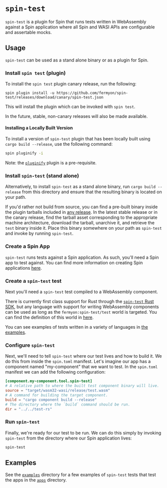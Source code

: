 # `spin-test`

`spin-test` is a plugin for Spin that runs tests written in WebAssembly against a Spin application where all Spin and WASI APIs are configurable and assertable mocks.

## Usage

`spin-test` can be used as a stand alone binary or as a plugin for Spin.

### Install `spin test` (plugin)

To install the `spin test` plugin canary release, run the following:

```
spin plugin install -u https://github.com/fermyon/spin-test/releases/download/canary/spin-test.json
```

This will install the plugin which can be invoked with `spin test`.

In the future, stable, non-canary releases will also be made available.

#### Installing a Locally Built Version

To install a version of `spin-test` plugin that has been locally built using `cargo build --release`, use the following command:

```bash
spin pluginify -i
```

Note: the [`pluginify`](https://github.com/fermyon/spin-plugins/blob/main/manifests/pluginify/pluginify.json) plugin is a pre-requisite.

### Install `spin-test` (stand alone)

Alternatively, to install `spin-test` as a stand alone binary, run `cargo build --release` from this directory and ensure that the resulting binary is located on your path.

If you'd rather not build from source, you can find a pre-built binary inside the plugin tarballs included in [any release](https://github.com/fermyon/spin-test/releases). In the latest stable release or in the canary release, find the tarball asset corresponding to the appropriate machine architecture, download the tarball, unarchive it, and retrieve the `test` binary inside it. Place this binary somewhere on your path as `spin-test` and invoke by running `spin-test`.

### Create a Spin App

`spin-test` runs tests against a Spin application. As such, you'll need a Spin app to test against. You can find more information on creating Spin applications [here](https://developer.fermyon.com/spin/v2/quickstart).

### Create a `spin-test` test

Next you'll need a `spin-test` test compiled to a WebAssembly component.

There is currently first class support for Rust through the [`spin-test` Rust SDK](./crates/spin-test-sdk/), but any language with support for writing WebAssembly components can be used as long as the `fermyon:spin-test/test` world is targeted. You can find the definition of this world in [here](./host-wit/world.wit).

You can see examples of tests written in a variety of languages in [the examples](./examples/).

### Configure `spin-test`

Next, we'll need to tell `spin-test` where our test lives and how to build it. We do this from inside the `spin.toml` manifest. Let's imagine our app has a component named "my-component" that we want to test. In the `spin.toml` manifest we can add the following configuration:

```toml
[component.my-component.tool.spin-test]
# A relative path to where the built test component binary will live.
source = "target/wasm32-wasi/release/test.wasm"
# A command for building the target component.
build = "cargo component build --release"
# The directory where the `build` command should be run.
dir = "../../test-rs"
```

### Run `spin-test`

Finally, we're ready for our test to be run. We can do this simply by invoking `spin-test` from the directory where our Spin application lives:

```bash
spin-test
```

## Examples

See the [`examples`](./examples/) directory for a few examples of `spin-test` tests that test the apps in the [`apps`](./examples/apps/) directory.